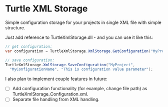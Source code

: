 Turtle XML Storage
==================

Simple configuration storage for your projects in single XML file with simple structure.

Just add reference to TurtleXmlStorage.dll - and you can use it like this:

```C#
// get configuration:
var configuration = TurtleXmlStorage.XmlStorage.GetConfiguration("MyProject", "MyConfigurationName");

// save configuration:
TurtleXmlStorage.XmlStorage.SaveConfiguration("MyProject",
  "MyConfigurationName", "This is configuration value parameter");
```

I also plan to implement couple features in future:
- [ ] Add configuration functionality (for example, change file path) as TurtleXmlStorage_Configuration.xml.
- [ ] Separate file handling from XML handling.
